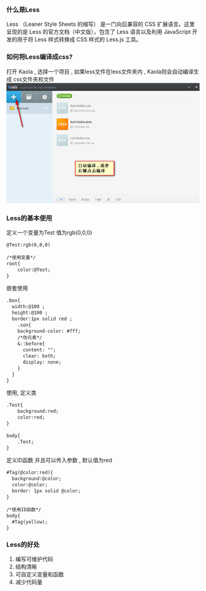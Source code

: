 ### 什么是Less
Less （Leaner Style Sheets 的缩写） 是一门向后兼容的 CSS 扩展语言。这里呈现的是 Less 的官方文档（中文版），包含了 Less 语言以及利用 JavaScript 开发的用于将 Less 样式转换成 CSS 样式的 Less.js 工具。

### 如何将Less编译成css?
打开 Kaola , 选择一个项目 , 如果less文件在less文件夹内 , Kaola则会自动编译生成 css文件夹和文件
![](/assets/kaola.png)

### Less的基本使用
定义一个变量为Test 值为rgb(0,0,0)

```less
@Test:rgb(0,0,0)

/*使用变量*/
root{
	color:@Test;	
}
```

嵌套使用
```less
.box{
  width:@100 ;
  height:@100 ;
  border:1px solid red ;
    .son{
    background-color: #fff;
    /*伪元素*/﻿
    &::before{
      content: "";
      clear: both;
      display: none;
    }
  }
}
```

使用, 定义类
```less
.Test{
	background:red;
	color:red;
}
	
body{
	.Test;
}
```

定义ID函数 并且可以传入参数 , 默认值为red
```less
﻿#Tag(@color:red){
  background:@color;
  color:@color;
  border: 1px solid @color;
}

/*使用ID函数*/
body{
  #Tag(yellow);
}
```

### Less的好处
1. 编写可维护代码
2. 结构清晰
3. 可自定义变量和函数
4. 减少代码量